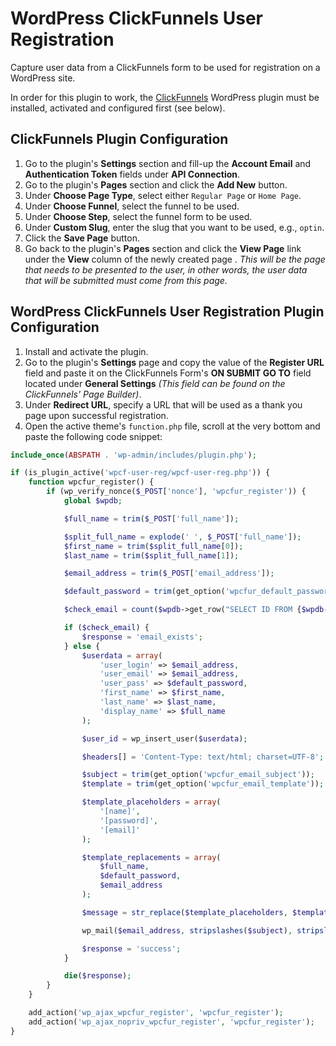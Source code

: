 # WordPress ClickFunnels User Registration
Capture user data from a ClickFunnels form to be used for registration on a WordPress site.

In order for this plugin to work, the [ClickFunnels](https://wordpress.org/plugins/clickfunnels/) WordPress plugin must be installed, activated and configured first (see below).

## ClickFunnels Plugin Configuration

1. Go to the plugin's **Settings** section and fill-up the **Account Email** and **Authentication Token** fields under **API Connection**.
2. Go to the plugin's **Pages** section and click the **Add New** button.
3. Under **Choose Page Type**, select either `Regular Page` or `Home Page`.
4. Under **Choose Funnel**, select the funnel to be used.
5. Under **Choose Step**, select the funnel form to be used.
6. Under **Custom Slug**, enter the slug that you want to be used, e.g., `optin`.
7. Click the **Save Page** button.
8. Go back to the plugin's **Pages** section and click the **View Page** link under the **View** column of the newly created page . _This will be the page that needs to be presented to the user, in other words, the user data that will be submitted must come from this page._

## WordPress ClickFunnels User Registration Plugin Configuration

1. Install and activate the plugin.
2. Go to the plugin's **Settings** page and copy the value of the **Register URL** field and paste it on the ClickFunnels Form's **ON SUBMIT GO TO** field located under **General Settings** _(This field can be found on the ClickFunnels' Page Builder)_.
3. Under **Redirect URL**, specify a URL that will be used as a thank you page upon successful registration.
4. Open the active theme's `function.php` file, scroll at the very bottom and paste the following code snippet:

```php
include_once(ABSPATH . 'wp-admin/includes/plugin.php');

if (is_plugin_active('wpcf-user-reg/wpcf-user-reg.php')) {
    function wpcfur_register() {
        if (wp_verify_nonce($_POST['nonce'], 'wpcfur_register')) {
            global $wpdb;

            $full_name = trim($_POST['full_name']);

            $split_full_name = explode(' ', $_POST['full_name']);
            $first_name = trim($split_full_name[0]);
            $last_name = trim($split_full_name[1]);

            $email_address = trim($_POST['email_address']);

            $default_password = trim(get_option('wpcfur_default_password'));

            $check_email = count($wpdb->get_row("SELECT ID FROM {$wpdb->prefix}users WHERE user_email = '$email_address'"));

            if ($check_email) {
                $response = 'email_exists';
            } else {
                $userdata = array(
                    'user_login' => $email_address,
                    'user_email' => $email_address,
                    'user_pass' => $default_password,
                    'first_name' => $first_name,
                    'last_name' => $last_name,
                    'display_name' => $full_name
                );

                $user_id = wp_insert_user($userdata);

                $headers[] = 'Content-Type: text/html; charset=UTF-8';

                $subject = trim(get_option('wpcfur_email_subject'));
                $template = trim(get_option('wpcfur_email_template'));

                $template_placeholders = array(
                    '[name]', 
                    '[password]',
                    '[email]'
                );

                $template_replacements = array(
                    $full_name,
                    $default_password,
                    $email_address
                );

                $message = str_replace($template_placeholders, $template_replacements, $template);

                wp_mail($email_address, stripslashes($subject), stripslashes($message), $headers);

                $response = 'success';
            }

            die($response);
        }
    }

    add_action('wp_ajax_wpcfur_register', 'wpcfur_register');
    add_action('wp_ajax_nopriv_wpcfur_register', 'wpcfur_register');
}
```
